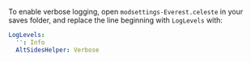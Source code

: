 ﻿To enable verbose logging, open `modsettings-Everest.celeste` in your saves folder, and replace the line beginning with `LogLevels` with:

```yaml
LogLevels:
  '': Info
  AltSidesHelper: Verbose
```